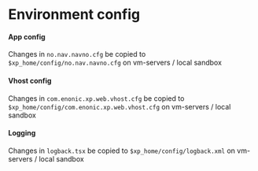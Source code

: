 # Environment config

#### App config
Changes in `no.nav.navno.cfg` be copied to `$xp_home/config/no.nav.navno.cfg` on vm-servers / local sandbox

#### Vhost config
Changes in `com.enonic.xp.web.vhost.cfg` be copied to `$xp_home/config/com.enonic.xp.web.vhost.cfg` on vm-servers / local sandbox

#### Logging
Changes in `logback.tsx` be copied to `$xp_home/config/logback.xml` on vm-servers / local sandbox
